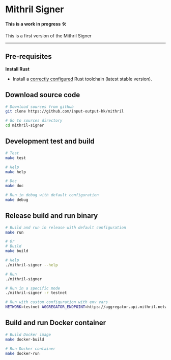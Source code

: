 # Mithril Signer

**This is a work in progress** :hammer_and_wrench:

This is a first version of the Mithril Signer

---

## Pre-requisites

**Install Rust**

- Install a [correctly configured](https://www.rust-lang.org/learn/get-started) Rust toolchain (latest stable version).

## Download source code

```bash
# Download sources from github
git clone https://github.com/input-output-hk/mithril

# Go to sources directory
cd mithril-signer
```

## Development test and build

```bash
# Test
make test

# Help
make help

# Doc
make doc

# Run in debug with default configuration
make debug
```

## Release build and run binary

```bash
# Build and run in release with default configuration
make run

# Or
# Build
make build

# Help
./mithril-signer --help

# Run
./mithril-signer

# Run in a specific mode
./mithril-signer -r testnet

# Run with custom configuration with env vars
NETWORK=testnet AGGREGATOR_ENDPOINT=https://aggregator.api.mithril.network/aggregator ./mithril-signer
```

## Build and run Docker container

```bash
# Build Docker image
make docker-build

# Run Docker container
make docker-run
```
